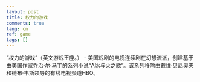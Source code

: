 ```yaml
---
layout: post
title: 权力的游戏
comments: true
lang: cn
ref: game
tags: []
---
```


“权力的游戏”（英文游戏王座。） - 美国戏剧的电视连续剧在幻想流派，创建基于由美国作家乔治·尔·马丁的系列小说“A冰与火之歌”。该系列移除由戴维·贝尼奥夫和德布·韦斯领导的有线电视频道HBO。
